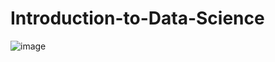 # Introduction-to-Data-Science
![image](https://user-images.githubusercontent.com/57450036/143018246-343c1a56-c01c-40a8-94b9-c95353c02b9f.png)
